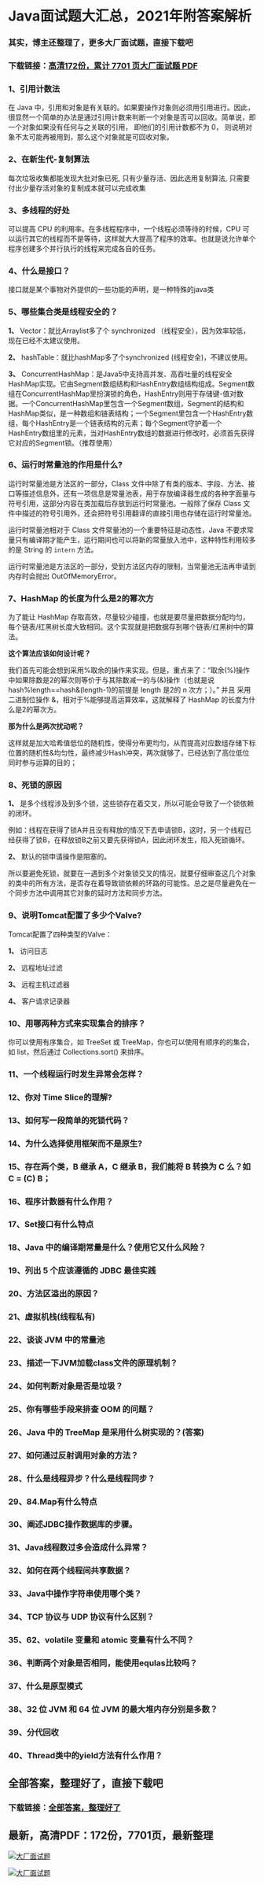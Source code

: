 # Java面试题大汇总，2021年附答案解析

### 其实，博主还整理了，更多大厂面试题，直接下载吧

### 下载链接：[高清172份，累计 7701 页大厂面试题  PDF](https://github.com/souyunku/DevBooks/blob/master/docs/index.md)



### 1、引用计数法

在 Java 中，引用和对象是有关联的。如果要操作对象则必须用引用进行。因此，很显然一个简单的办法是通过引用计数来判断一个对象是否可以回收。简单说，即一个对象如果没有任何与之关联的引用， 即他们的引用计数都不为 0， 则说明对象不太可能再被用到，那么这个对象就是可回收对象。


### 2、在新生代-复制算法

每次垃圾收集都能发现大批对象已死, 只有少量存活、因此选用复制算法, 只需要付出少量存活对象的复制成本就可以完成收集


### 3、多线程的好处

可以提高 CPU 的利用率。在多线程程序中，一个线程必须等待的时候，CPU 可以运行其它的线程而不是等待，这样就大大提高了程序的效率。也就是说允许单个程序创建多个并行执行的线程来完成各自的任务。


### 4、什么是接口？

接口就是某个事物对外提供的一些功能的声明，是一种特殊的java类


### 5、哪些集合类是线程安全的？

**1、** Vector：就比Arraylist多了个 synchronized （线程安全），因为效率较低，现在已经不太建议使用。

**2、** hashTable：就比hashMap多了个synchronized (线程安全)，不建议使用。

**3、** ConcurrentHashMap：是Java5中支持高并发、高吞吐量的线程安全HashMap实现。它由Segment数组结构和HashEntry数组结构组成。Segment数组在ConcurrentHashMap里扮演锁的角色，HashEntry则用于存储键-值对数据。一个ConcurrentHashMap里包含一个Segment数组，Segment的结构和HashMap类似，是一种数组和链表结构；一个Segment里包含一个HashEntry数组，每个HashEntry是一个链表结构的元素；每个Segment守护着一个HashEntry数组里的元素，当对HashEntry数组的数据进行修改时，必须首先获得它对应的Segment锁。（推荐使用）


### 6、运行时常量池的作用是什么?

运行时常量池是方法区的一部分，Class 文件中除了有类的版本、字段、方法、接口等描述信息外，还有一项信息是常量池表，用于存放编译器生成的各种字面量与符号引用，这部分内容在类加载后存放到运行时常量池。一般除了保存 Class 文件中描述的符号引用外，还会把符号引用翻译的直接引用也存储在运行时常量池。

运行时常量池相对于 Class 文件常量池的一个重要特征是动态性，Java 不要求常量只有编译期才能产生，运行期间也可以将新的常量放入池中，这种特性利用较多的是 String 的 `intern` 方法。

运行时常量池是方法区的一部分，受到方法区内存的限制，当常量池无法再申请到内存时会抛出 OutOfMemoryError。


### 7、HashMap 的长度为什么是2的幂次方

为了能让 HashMap 存取高效，尽量较少碰撞，也就是要尽量把数据分配均匀，每个链表/红黑树长度大致相同。这个实现就是把数据存到哪个链表/红黑树中的算法。

**这个算法应该如何设计呢？**

我们首先可能会想到采用%取余的操作来实现。但是，重点来了：“取余(%)操作中如果除数是2的幂次则等价于与其除数减一的与(&)操作（也就是说 hash%length==hash&(length-1)的前提是 length 是2的 n 次方；）。” 并且 采用二进制位操作 &，相对于%能够提高运算效率，这就解释了 HashMap 的长度为什么是2的幂次方。

**那为什么是两次扰动呢？**

这样就是加大哈希值低位的随机性，使得分布更均匀，从而提高对应数组存储下标位置的随机性&均匀性，最终减少Hash冲突，两次就够了，已经达到了高位低位同时参与运算的目的；


### 8、死锁的原因

**1、** 是多个线程涉及到多个锁，这些锁存在着交叉，所以可能会导致了一个锁依赖的闭环。

例如：线程在获得了锁A并且没有释放的情况下去申请锁B，这时，另一个线程已经获得了锁B，在释放锁B之前又要先获得锁A，因此闭环发生，陷入死锁循环。

**2、** 默认的锁申请操作是阻塞的。

所以要避免死锁，就要在一遇到多个对象锁交叉的情况，就要仔细审查这几个对象的类中的所有方法，是否存在着导致锁依赖的环路的可能性。总之是尽量避免在一个同步方法中调用其它对象的延时方法和同步方法。


### 9、说明Tomcat配置了多少个Valve?

Tomcat配置了四种类型的Valve：

**1、** 访问日志

**2、** 远程地址过滤

**3、** 远程主机过滤器

**4、** 客户请求记录器


### 10、用哪两种方式来实现集合的排序？

你可以使用有序集合，如 TreeSet 或 TreeMap，你也可以使用有顺序的的集合，如 list，然后通过 Collections.sort() 来排序。


### 11、一个线程运行时发生异常会怎样？
### 12、你对 Time Slice的理解?
### 13、如何写一段简单的死锁代码？
### 14、为什么选择使用框架而不是原生?
### 15、存在两个类，B 继承 A，C 继承 B，我们能将 B 转换为 C 么？如 C = (C) B；
### 16、程序计数器有什么作用？
### 17、Set接口有什么特点
### 18、Java 中的编译期常量是什么？使用它又什么风险？
### 19、列出 5 个应该遵循的 JDBC 最佳实践
### 20、方法区溢出的原因？
### 21、虚拟机栈(线程私有)
### 22、谈谈 JVM 中的常量池
### 23、描述一下JVM加载class文件的原理机制？
### 24、如何判断对象是否是垃圾？
### 25、你有哪些手段来排查 OOM 的问题？
### 26、Java 中的 TreeMap 是采用什么树实现的？(答案)
### 27、如何通过反射调用对象的方法？
### 28、什么是线程异步？什么是线程同步？
### 29、84.Map有什么特点
### 30、阐述JDBC操作数据库的步骤。
### 31、Java线程数过多会造成什么异常？
### 32、如何在两个线程间共享数据？
### 33、Java中操作字符串使用哪个类？
### 34、TCP 协议与 UDP 协议有什么区别？
### 35、62、volatile 变量和 atomic 变量有什么不同？
### 36、判断两个对象是否相同，能使用equlas比较吗？
### 37、什么是原型模式
### 38、32 位 JVM 和 64 位 JVM 的最大堆内存分别是多数？
### 39、分代回收
### 40、Thread类中的yield方法有什么作用？




## 全部答案，整理好了，直接下载吧

### 下载链接：[全部答案，整理好了](https://www.souyunku.com/wp-content/uploads/weixin/githup-weixin-2.png)




## 最新，高清PDF：172份，7701页，最新整理

[![大厂面试题](https://www.souyunku.com/wp-content/uploads/weixin/mst.png "架构师专栏")](https://www.souyunku.com/wp-content/uploads/weixin/githup-weixin.png "架构师专栏")

[![大厂面试题](https://www.souyunku.com/wp-content/uploads/weixin/githup-weixin.png "架构师专栏")](https://www.souyunku.com/wp-content/uploads/weixin/githup-weixin.png "架构师专栏")
